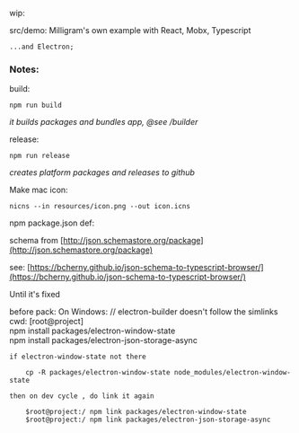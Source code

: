  wip:

 src/demo: Milligram's own example with React, Mobx, Typescript
    
    ...and Electron;

### Notes:

build: 

    npm run build

*it builds packages and bundles app, @see /builder*

release:

    npm run release

*creates platform packages and releases to github*


Make mac icon:
    
    nicns --in resources/icon.png --out icon.icns


npm package.json def:   

schema from [http://json.schemastore.org/package](http://json.schemastore.org/package)

see: [https://bcherny.github.io/json-schema-to-typescript-browser/](https://bcherny.github.io/json-schema-to-typescript-browser/)  

Until it's fixed    

before pack:
    On Windows: // electron-builder doesn't follow the simlinks
        cwd: [root@project]  
        npm install packages/electron-window-state  
        npm install packages/electron-json-storage-async
    
    if electron-window-state not there
        
        cp -R packages/electron-window-state node_modules/electron-window-state

    then on dev cycle , do link it again

        $root@project:/ npm link packages/electron-window-state
        $root@project:/ npm link packages/electron-json-storage-async